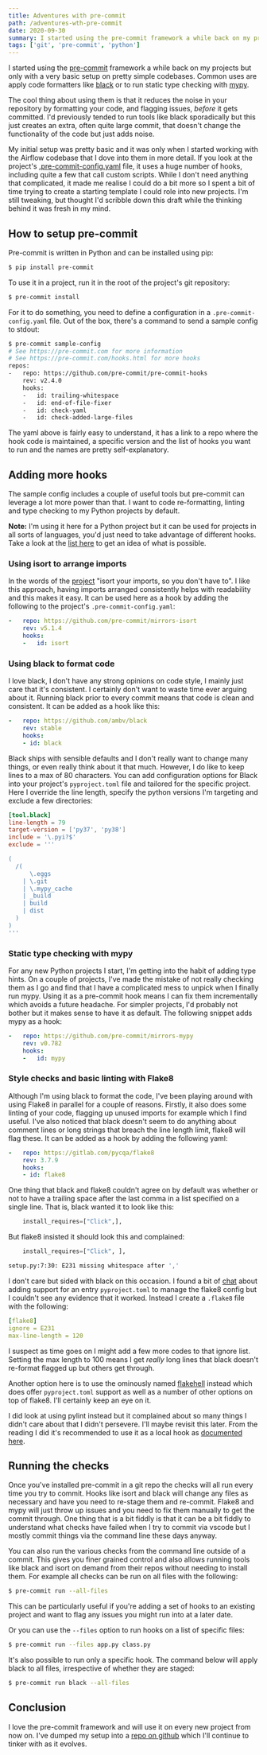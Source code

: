 ```yaml
---
title: Adventures with pre-commit
path: /adventures-wth-pre-commit
date: 2020-09-30
summary: I started using the pre-commit framework a while back on my projects but only with a very basic setup on pretty simple codebases. Common uses are apply code formatters like black or to run static type checking with mypy. I tried to create a rough framework for my Python projects.
tags: ['git', 'pre-commit', 'python']
---
```


I started using the [pre-commit](https://pre-commit.com/) framework a while back on my projects but only with a very basic setup on pretty simple codebases. Common uses are apply code formatters like [black](https://github.com/psf/black) or to run static type checking with [mypy](http://mypy-lang.org/).

The cool thing about using them is that it reduces the noise in your repository by formatting your code, and flagging issues, _before_ it gets committed. I'd previously tended to run tools like black sporadically but this just creates an extra, often quite large commit, that doesn't change the functionality of the code but just adds noise.

My initial setup was pretty basic and it was only when I started working with the Airflow codebase that I dove into them in more detail. If you look at the project's [.pre-commit-config.yaml](https://github.com/apache/airflow/blob/master/.pre-commit-config.yaml) file, it uses a huge number of hooks, including quite a few that call custom scripts. While I don't need anything that complicated, it made me realise I could do a bit more so I spent a bit of time trying to create a starting template I could role into new projects. I'm still tweaking, but thought I'd scribble down this draft while the thinking behind it was fresh in my mind.

## How to setup pre-commit

Pre-commit is written in Python and can be installed using pip:

```sh
$ pip install pre-commit
```

To use it in a project, run it in the root of the project's git repository:

```sh
$ pre-commit install
```

For it to do something, you need to define a configuration in a ```.pre-commit-config.yaml``` file. Out of the box, there's a command to send a sample config to stdout:

```sh
$ pre-commit sample-config
# See https://pre-commit.com for more information
# See https://pre-commit.com/hooks.html for more hooks
repos:
-   repo: https://github.com/pre-commit/pre-commit-hooks
    rev: v2.4.0
    hooks:
    -   id: trailing-whitespace
    -   id: end-of-file-fixer
    -   id: check-yaml
    -   id: check-added-large-files
```

The yaml above is fairly easy to understand, it has a link to a repo where the hook code is maintained, a specific version and the list of hooks you want to run and the names are pretty self-explanatory.

## Adding more hooks

The sample config includes a couple of useful tools but pre-commit can leverage a lot more power than that. I want to code re-formatting, linting and type checking to my Python projects by default.

**Note:** I'm using it here for a Python project but it can be used for projects in all sorts of languages, you'd just need to take advantage of different hooks. Take a look at the [list here](https://pre-commit.com/hooks.html) to get an idea of what is possible.

### Using isort to arrange imports

In the words of the [project](https://github.com/PyCQA/isort) "isort your imports, so you don't have to". I like this approach, having imports arranged consistently helps with readability and this makes it easy. It can be used here as a hook by adding the following to the project's ```.pre-commit-config.yaml```:

```yaml
-   repo: https://github.com/pre-commit/mirrors-isort
    rev: v5.1.4
    hooks:
    -   id: isort
```

### Using black to format code

I love black, I don't have any strong opinions on code style, I mainly just care that it's consistent. I certainly don't want to waste time ever arguing about it. Running black prior to every commit means that code is clean and consistent. It can be added as a hook like this:

```yaml
-   repo: https://github.com/ambv/black
    rev: stable
    hooks:
    - id: black
```

Black ships with sensible defaults and I don't really want to change many things, or even really think about it that much. However, I do like to keep lines to a max of 80 characters. You can add configuration options for Black into your project's ```pyproject.toml``` file and tailored for the specific project. Here I override the line length, specify the python versions I'm targeting and exclude a few directories:

```toml
[tool.black]
line-length = 79
target-version = ['py37', 'py38']
include = '\.pyi?$'
exclude = '''

(
  /(
      \.eggs
    | \.git
    | \.mypy_cache
    | _build
    | build
    | dist
  )
)
'''
```

### Static type checking with mypy

For any new Python projects I start, I'm getting into the habit of adding type hints. On a couple of projects, I've made the mistake of not really checking them as I go and find that I have a complicated mess to unpick when I finally run mypy. Using it as a pre-commit hook means I can fix them incrementally which avoids a future headache. For simpler projects, I'd probably not bother but it makes sense to have it as default. The following snippet adds mypy as a hook:

```yaml
-   repo: https://github.com/pre-commit/mirrors-mypy
    rev: v0.782
    hooks:
    -   id: mypy
```

### Style checks and basic linting with Flake8

Although I'm using black to format the code, I've been playing around with using Flake8 in parallel for a couple of reasons. Firstly, it also does some linting of your code, flagging up unused imports for example which I find useful. I've also noticed that black doesn't seem to do anything about comment lines or long strings that breach the line length limit, flake8 will flag these. It can be added as a hook by adding the following yaml:

```yaml
-   repo: https://gitlab.com/pycqa/flake8
    rev: 3.7.9
    hooks:
    - id: flake8
```

One thing that black and flake8 couldn't agree on by default was whether or not to have a trailing space after the last comma in a list specified on a single line. That is, black wanted it to look like this: 

```python
    install_requires=["Click",],
```

But flake8 insisted it should look this and complained:

```python
    install_requires=["Click", ],
```

```sh
setup.py:7:30: E231 missing whitespace after ','
```

I don't care but sided with black on this occasion. I found a bit of [chat](https://gitlab.com/pycqa/flake8/-/issues/428) about adding support for an entry ```pyproject.toml``` to manage the flake8 config but I couldn't see any evidence that it worked. Instead I create a ```.flake8``` file with the following:


```yaml
[flake8]
ignore = E231
max-line-length = 120
```

I suspect as time goes on I might add a few more codes to that ignore list. Setting the max length to 100 means I get _really_ long lines that black doesn't re-format flagged up but others get through.

Another option here is to use the ominously named [flakehell](https://github.com/life4/flakehell) instead which does offer ```pyproject.toml``` support as well as a number of other options on top of flake8. I'll certainly keep an eye on it.

I did look at using pylint instead but it complained about so many things I didn't care about that I didn't persevere. I'll maybe revisit this later. From the reading I did it's recommended to use it as a local hook as [documented here]().

## Running the checks

Once you've installed pre-commit in a git repo the checks will all run every time you try to commit. Hooks like isort and black will change any files as necessary and have you need to re-stage them and re-commit. Flake8 and mypy will just throw up issues and you need to fix them manually to get the commit through. One thing that is a bit fiddly is that it can be a bit fiddly to understand what checks have failed when I try to commit via vscode but I mostly commit things via the command line these days anyway.

You can also run the various checks from the command line outside of a commit. This gives you finer grained control and also allows running tools like black and isort on demand from their repos without needing to install them. For example all checks can be run on all files with the following:

```sh
$ pre-commit run --all-files
```

This can be particularly useful if you're adding a set of hooks to an existing project and want to flag any issues you might run into at a later date. 

Or you can use the ```--files``` option to run hooks on a list of specific files:

```sh
$ pre-commit run --files app.py class.py
```

It's also possible to run only a specific hook. The command below will apply black to all files, irrespective of whether they are staged:
```sh
$ pre-commit run black --all-files
```

## Conclusion

I love the pre-commit framework and will use it on every new project from now on. I've dumped my setup into a [repo on github](https://github.com/scrambldchannel/python-pre-commit-template) which I'll continue to tinker with as it evolves.